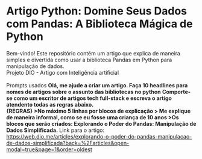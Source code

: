 # Artigo Python: Domine Seus Dados com Pandas: A Biblioteca Mágica de Python<br>
Bem-vindo! Este repositório contém um artigo que explica de maneira simples e divertida como usar a biblioteca Pandas em Python para manipulação de dados.<br>
Projeto DIO - Artigo com Inteligência artificial<br>
<br>
Prompts usados
**Olá, me ajude a criar um artigo. Faça 10  headlines para nomes de artigos sobre o assunto das bibliotecas no python**
**Comporte-se como um escritor de artigos tech full-stack e escreva o artigo atendento todas as regras abaixo. <br>
{REGRAS}  >No máximo 5 linhas por blocos de explicação > Me explique de maneira informal, como se eu fosse uma criança de 10 anos >Os blocos que serão criados: Explorando o Poder do Pandas: Manipulação de Dados Simplificada.**
Link para o artigo: https://web.dio.me/articles/explorando-o-poder-do-pandas-manipulacao-de-dados-simplificada?back=%2Farticles&open-modal=true&page=1&order=oldest
